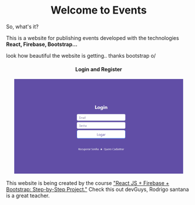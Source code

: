 <h1 align="center">Welcome to Events</h1>

<p>So, what's it?</p>
<p>This is a website for publishing events developed with the technologies <b>React, Firebase, Bootstrap...</b>
</p>look how beautiful the website is getting.. thanks bootstrap o/</p>

<h4 align="center">Login and Register</h4>

<p align="center">
<img width="460" heigth="300" src="src/assets/to_readme/loginAndRegister.gif">
</p>

<p>This website is being created by the course <a href="https://www.udemy.com/course/react-js-firebase-bootstrap-projeto-passo-a-passo/">"React JS + Firebase + Bootstrap: Step-by-Step Project."</a> Check this out devGuys, Rodrigo santana is a great teacher.</p>